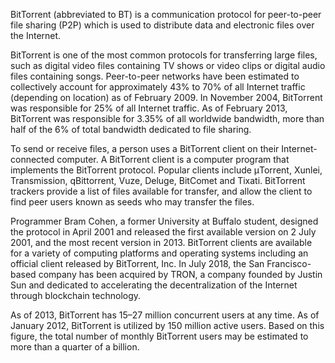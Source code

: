 BitTorrent (abbreviated to BT) is a communication protocol for peer-to-peer file sharing (P2P) which is used to distribute data and electronic files over the Internet.

BitTorrent is one of the most common protocols for transferring large files, such as digital video files containing TV shows or video clips or digital audio files containing songs. Peer-to-peer networks have been estimated to collectively account for approximately 43% to 70% of all Internet traffic (depending on location) as of February 2009. In November 2004, BitTorrent was responsible for 25% of all Internet traffic. As of February 2013, BitTorrent was responsible for 3.35% of all worldwide bandwidth, more than half of the 6% of total bandwidth dedicated to file sharing.

To send or receive files, a person uses a BitTorrent client on their Internet-connected computer. A BitTorrent client is a computer program that implements the BitTorrent protocol. Popular clients include μTorrent, Xunlei, Transmission, qBittorrent, Vuze, Deluge, BitComet and Tixati. BitTorrent trackers provide a list of files available for transfer, and allow the client to find peer users known as seeds who may transfer the files.

Programmer Bram Cohen, a former University at Buffalo student, designed the protocol in April 2001 and released the first available version on 2 July 2001, and the most recent version in 2013. BitTorrent clients are available for a variety of computing platforms and operating systems including an official client released by BitTorrent, Inc. In July 2018, the San Francisco-based company has been acquired by TRON, a company founded by Justin Sun and dedicated to accelerating the decentralization of the Internet through blockchain technology.

As of 2013, BitTorrent has 15–27 million concurrent users at any time. As of January 2012, BitTorrent is utilized by 150 million active users. Based on this figure, the total number of monthly BitTorrent users may be estimated to more than a quarter of a billion.
